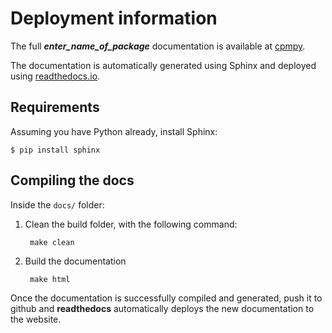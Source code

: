 # Deployment information

The full **_enter_name_of_package_**  documentation is available at [cpmpy](https://cpmpy.readthedocs.io/en/latest/index.html).

The documentation is automatically generated using Sphinx and deployed using [readthedocs.io](readthedocs.io).

## Requirements

Assuming you have Python already, install Sphinx:

    $ pip install sphinx

## Compiling the docs

Inside the `docs/` folder:

1. Clean the build folder, with the following command:

        make clean

2. Build the documentation

        make html

Once the documentation is successfully compiled and generated, push it to github and **readthedocs** automatically deploys the new documentation to the website.

